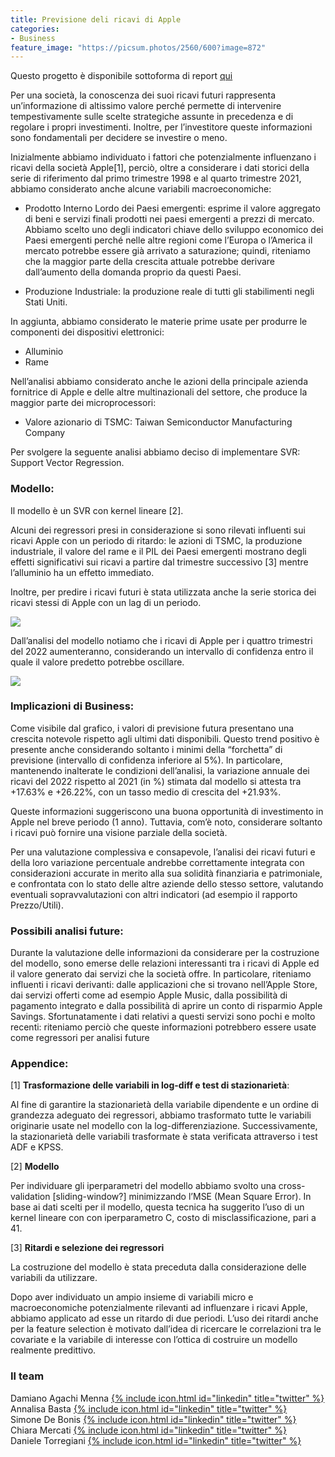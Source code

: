 ```yaml
---
title: Previsione deli ricavi di Apple
categories:
- Business
feature_image: "https://picsum.photos/2560/600?image=872"
---
```

Questo progetto è disponibile sottoforma di report [qui](https://github.com/SimoneDeBonis/Projects/raw/main/assets/reports/Ricavi%20Apple.pdf)


Per una società, la conoscenza dei suoi ricavi futuri rappresenta un’informazione di altissimo valore perché permette di intervenire tempestivamente sulle scelte strategiche assunte in precedenza e di regolare i propri investimenti. Inoltre, per l’investitore queste informazioni sono fondamentali per decidere se investire o meno. 

Inizialmente abbiamo individuato i fattori che potenzialmente influenzano i ricavi della società Apple[1], perciò, oltre a considerare i dati storici della serie di riferimento dal primo trimestre 1998 e al quarto trimestre 2021, abbiamo considerato anche alcune variabili macroeconomiche:  

- Prodotto Interno Lordo dei Paesi emergenti: esprime il valore aggregato di beni e servizi finali prodotti nei paesi emergenti a prezzi di mercato.  
Abbiamo scelto uno degli indicatori chiave dello sviluppo economico dei Paesi emergenti 	perché nelle altre regioni come l’Europa o l’America il mercato potrebbe essere già arrivato 	a saturazione; quindi, riteniamo che la maggior parte della crescita attuale potrebbe 		derivare dall’aumento della domanda proprio da questi Paesi. 

- Produzione Industriale: la produzione reale di tutti gli stabilimenti negli Stati Uniti.  

In aggiunta, abbiamo considerato le materie prime usate per produrre le componenti dei dispositivi elettronici: 

- Alluminio 
- Rame

Nell’analisi abbiamo considerato anche le azioni della principale azienda fornitrice di Apple e delle altre multinazionali del settore, che produce la maggior parte dei microprocessori: 

- Valore azionario di TSMC: Taiwan Semiconductor Manufacturing Company 

Per svolgere la seguente analisi abbiamo deciso di implementare SVR: Support Vector Regression.  

### Modello: 

Il modello è un SVR con kernel lineare [2].  

Alcuni dei regressori presi in considerazione si sono rilevati influenti sui ricavi Apple con un periodo di ritardo: le azioni di TSMC, la produzione industriale, il valore del rame e il PIL dei Paesi emergenti mostrano degli effetti significativi sui ricavi a partire dal trimestre successivo [3] mentre l’alluminio ha un effetto immediato. 

Inoltre, per predire i ricavi futuri è stata utilizzata anche la serie storica dei ricavi stessi di Apple con un lag di un periodo. 

![](https://github.com/SimoneDeBonis/Projects/raw/main/assets/reports/SVR1.png)

Dall’analisi del modello notiamo che i ricavi di Apple per i quattro trimestri del 2022 aumenteranno, considerando un intervallo di confidenza entro il quale il valore predetto potrebbe oscillare. 

![](https://github.com/SimoneDeBonis/Projects/raw/main/assets/reports/SVR2.png)

### Implicazioni di Business: 

Come visibile dal grafico, i valori di previsione futura presentano una crescita notevole rispetto agli ultimi dati disponibili. Questo trend positivo è presente anche considerando soltanto i minimi della “forchetta” di previsione (intervallo di confidenza inferiore al 5%). In particolare, mantenendo inalterate le condizioni dell’analisi, la variazione annuale dei ricavi del 2022 rispetto al 2021 (in %) stimata dal modello si attesta tra +17.63% e +26.22%, con un tasso medio di crescita del +21.93%. 

Queste informazioni suggeriscono una buona opportunità di investimento in Apple nel breve periodo (1 anno). Tuttavia, com’è noto, considerare soltanto i ricavi può fornire una visione parziale della società. 

Per una valutazione complessiva e consapevole, l’analisi dei ricavi futuri e della loro variazione percentuale andrebbe correttamente integrata con considerazioni accurate in merito alla sua solidità finanziaria e patrimoniale, e confrontata con lo stato delle altre aziende dello stesso settore, valutando eventuali sopravvalutazioni con altri indicatori (ad esempio il rapporto Prezzo/Utili).  

### Possibili analisi future: 

Durante la valutazione delle informazioni da considerare per la costruzione del modello, sono emerse delle relazioni interessanti tra i ricavi di Apple ed il valore generato dai servizi che la società offre. In particolare, riteniamo influenti i ricavi derivanti: dalle applicazioni che si trovano nell’Apple Store, dai servizi offerti come ad esempio Apple Music, dalla possibilità di pagamento integrato e dalla possibilità di aprire un conto di risparmio Apple Savings. Sfortunatamente i dati relativi a questi servizi sono pochi e molto recenti: riteniamo perciò che queste informazioni potrebbero essere usate come regressori per analisi future

### Appendice: 

[1] **Trasformazione delle variabili in log-diff e test di stazionarietà**:  

Al fine di garantire la stazionarietà della variabile dipendente e un ordine di grandezza adeguato dei regressori, abbiamo trasformato tutte le variabili originarie usate nel modello con la log-differenziazione. Successivamente, la stazionarietà delle variabili trasformate è stata verificata attraverso i test ADF e KPSS. 

[2] **Modello** 

Per individuare gli iperparametri del modello abbiamo svolto una cross-validation [sliding-window?] minimizzando l’MSE (Mean Square Error). In base ai dati scelti per il modello, questa tecnica ha suggerito l’uso di un kernel lineare con con iperparametro C, costo di misclassificazione, pari a 41. 

[3] **Ritardi e selezione dei regressori**

La costruzione del modello è stata preceduta dalla considerazione delle variabili da utilizzare. 

Dopo aver individuato un ampio insieme di variabili micro e macroeconomiche potenzialmente rilevanti ad influenzare i ricavi Apple, abbiamo applicato ad esse un ritardo di due periodi. L’uso dei ritardi anche per la feature selection è motivato dall’idea di ricercare le correlazioni tra le covariate e la variabile di interesse con l’ottica di costruire un modello realmente predittivo. 

### Il team

Damiano Agachi Menna [{% include icon.html id="linkedin" title="twitter" %}](https://www.linkedin.com/in/damiano-am/)  
Annalisa Basta [{% include icon.html id="linkedin" title="twitter" %}](https://www.linkedin.com/in/annalisabasta/)  
Simone De Bonis [{% include icon.html id="linkedin" title="twitter" %}](https://www.linkedin.com/in/SimoneDeBonis)  
Chiara Mercati [{% include icon.html id="linkedin" title="twitter" %}](https://www.linkedin.com/in/chiara-mercati-476b07275/)  
Daniele Torregiani [{% include icon.html id="linkedin" title="twitter" %}](https://www.linkedin.com/in/daniele-torregiani-369b54243/)  